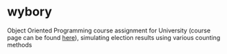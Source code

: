 # wybory
Object Oriented Programming course assignment for University (course page can be found [here](https://usosweb.mimuw.edu.pl/kontroler.php?_action=katalog2%2Fprzedmioty%2FpokazPrzedmiot&kod=1000-212bPO&lang=en)), simulating election results using various counting methods
